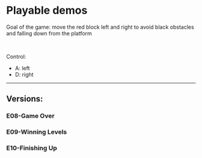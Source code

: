 # Playable demos

Goal of the game: move the red block left and right to avoid black obstacles and falling down from the platform

<br/>

Control: 
* A: left
* D: right 

****
## Versions: 

### E08-Game Over

### E09-Winning Levels

### E10-Finishing Up
